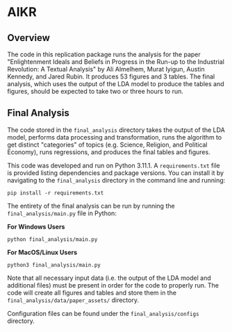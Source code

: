 # AIKR
## Overview
The code in this replication package runs the analysis for the paper "Enlightenment Ideals and Beliefs in Progress in the Run-up to the Industrial Revolution: A Textual Analysis" by Ali Almelhem, Murat Iyigun, Austin Kennedy, and Jared Rubin. It produces 53 figures and 3 tables. The final analysis, which uses the output of the LDA model to produce the tables and figures, should be expected to take two or three hours to run.

## Final Analysis

The code stored in the `final_analysis` directory takes the output of the LDA model, performs data processing and transformation, runs the algorithm to get distinct "categories" of topics (e.g. Science, Religion, and Political Economy), runs regressions, and produces the final tables and figures.

This code was developed and run on Python 3.11.1. A `requirements.txt` file is provided listing dependencies and package versions. You can install it by navigating to the `final_analysis` directory in the command line and running:

```
pip install -r requirements.txt
```

The entirety of the final analysis can be run by running the `final_analysis/main.py` file in Python:

**For Windows Users**
```
python final_analysis/main.py
```

**For MacOS/Linux Users**
```
python3 final_analysis/main.py
```

Note that all necessary input data (i.e. the output of the LDA model and additional files) must be present in order for the code to properly run. The code will create all figures and tables and store them in the `final_analysis/data/paper_assets/` directory.

Configuration files can be found under the `final_analysis/configs` directory.